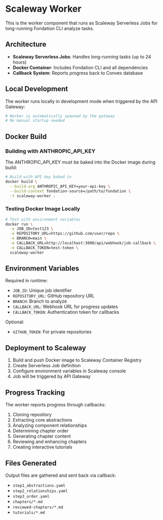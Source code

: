 # Scaleway Worker

This is the worker component that runs as Scaleway Serverless Jobs for long-running Fondation CLI analyze tasks.

## Architecture

- **Scaleway Serverless Jobs**: Handles long-running tasks (up to 24 hours)
- **Docker Container**: Includes Fondation CLI and all dependencies
- **Callback System**: Reports progress back to Convex database

## Local Development

The worker runs locally in development mode when triggered by the API Gateway:

```bash
# Worker is automatically spawned by the gateway
# No manual startup needed
```

## Docker Build

### Building with ANTHROPIC_API_KEY

The ANTHROPIC_API_KEY must be baked into the Docker image during build:

```bash
# Build with API key baked in
docker build \
  --build-arg ANTHROPIC_API_KEY=your-api-key \
  --build-context fondation-source=/path/to/fondation \
  -t scaleway-worker .
```

### Testing Docker Image Locally

```bash
# Test with environment variables
docker run \
  -e JOB_ID=test123 \
  -e REPOSITORY_URL=https://github.com/user/repo \
  -e BRANCH=main \
  -e CALLBACK_URL=http://localhost:3000/api/webhook/job-callback \
  -e CALLBACK_TOKEN=test-token \
  scaleway-worker
```

## Environment Variables

Required in runtime:
- `JOB_ID`: Unique job identifier
- `REPOSITORY_URL`: GitHub repository URL
- `BRANCH`: Branch to analyze
- `CALLBACK_URL`: Webhook URL for progress updates
- `CALLBACK_TOKEN`: Authentication token for callbacks

Optional:
- `GITHUB_TOKEN`: For private repositories

## Deployment to Scaleway

1. Build and push Docker image to Scaleway Container Registry
2. Create Serverless Job definition
3. Configure environment variables in Scaleway console
4. Job will be triggered by API Gateway

## Progress Tracking

The worker reports progress through callbacks:
1. Cloning repository
2. Extracting core abstractions
3. Analyzing component relationships
4. Determining chapter order
5. Generating chapter content
6. Reviewing and enhancing chapters
7. Creating interactive tutorials

## Files Generated

Output files are gathered and sent back via callback:
- `step1_abstractions.yaml`
- `step2_relationships.yaml`
- `step3_order.yaml`
- `chapters/*.md`
- `reviewed-chapters/*.md`
- `tutorials/*.md`